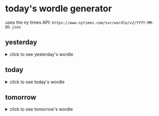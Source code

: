 # today's wordle generator

uses the ny times API: `https://www.nytimes.com/svc/wordle/v2/YYYY-MM-DD.json`

## yesterday

<details>
    <summary>click to see yesterday's wordle</summary>

    chase

</details>

## today

<details>
    <summary>click to see today's wordle</summary>

    piece

</details>

## tomorrow

<details>
    <summary>click to see tomorrow's wordle</summary>

    ladle

</details>
